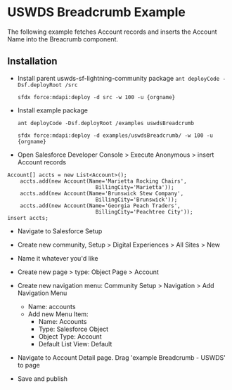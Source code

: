 # USWDS Breadcrumb Example

The following example fetches Account records and inserts the Account Name into the Breacrumb component.

## Installation

- Install parent uswds-sf-lightning-community package
  `ant deployCode -Dsf.deployRoot /src`

  `sfdx force:mdapi:deploy -d src -w 100 -u {orgname}`

- Install example package

  `ant deployCode -Dsf.deployRoot /examples uswdsBreadcrumb`

  `sfdx force:mdapi:deploy -d examples/uswdsBreadcrumb/ -w 100 -u {orgname}`

- Open Salesforce Developer Console > Execute Anonymous > insert Account records

```apex
Account[] accts = new List<Account>();
    accts.add(new Account(Name='Marietta Rocking Chairs',
                            BillingCity='Marietta'));
    accts.add(new Account(Name='Brunswick Stew Company',
                            BillingCity='Brunswick'));
    accts.add(new Account(Name='Georgia Peach Traders',
                            BillingCity='Peachtree City'));
insert accts;
```

- Navigate to Salesforce Setup
- Create new community, Setup > Digital Experiences > All Sites > New
- Name it whatever you'd like
- Create new page > type: Object Page > Account
- Create new navigation menu: Community Setup > Navigation > Add Navigation Menu

  - Name: accounts
  - Add new Menu Item:
    - Name: Accounts
    - Type: Salesforce Object
    - Object Type: Account
    - Default List View: Default

- Navigate to Account Detail page. Drag 'example Breadcrumb - USWDS' to page
- Save and publish
